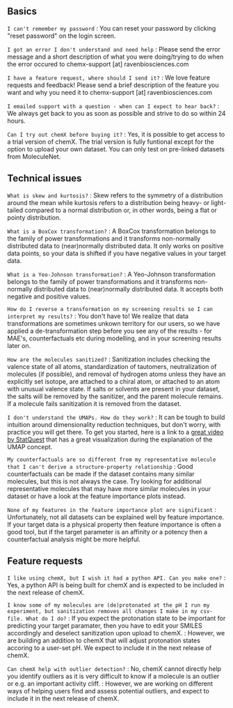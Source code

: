 
## Basics

`I can't remember my password`
: You can reset your password by clicking "reset password" on the login screen. 

`I got an error I don't understand and need help`
: Please send the error message and a short description of what you were doing/trying to do when the error occured to chemx-support [at] ravenbiosciences.com

`I have a feature request, where should I send it?`
: We love feature requests and feedback! Please send a brief description of the feature you want and why you need it to chemx-support [at] ravenbiosciences.com

`I emailed support with a question - when can I expect to hear back?`
: We always get back to you as soon as possible and strive to do so within 24 hours.

`Can I try out chemX before buying it?`
: Yes, it is possible to get access to a trial version of chemX. The trial version is fully funtional except for the option to upload your own dataset. You can only test on pre-linked datasets from MoleculeNet.

## Technical issues

`What is skew and kurtosis?`
: Skew refers to the symmetry of a distribution around the mean while kurtosis refers to a distribution being heavy- or light-tailed compared to a normal distribution or, in other words, being a flat or pointy distribution.

`What is a BoxCox transformation?`
: A BoxCox transformation belongs to the family of power transformations and it transforms non-normally distributed data to (near)normally distributed data. It only works on positive data points, so your data is shifted if you have negative values in your target data.

`What is a Yeo-Johnson transformation?`
: A Yeo-Johnson transformation belongs to the family of power transformations and it transforms non-normally distributed data to (near)normally distributed data. It accepts both negative and positive values.

`How do I reverse a transformation on my screening results so I can interpret my results?`
: You don't have to! We realize that data transformations are sometimes unkown territory for our users, so we have applied a de-transformation step before you see any of the results - for MAE's, counterfactuals etc during modelling, and in your screening results later on.

`How are the molecules sanitized?`
: Sanitization includes checking the valence state of all atoms, standardization of tautomers, neutralization of molecules (if possible), and removal of hydrogen atoms unless they have an explicitly set isotope, are attached to a chiral atom, or attached to an atom with unusual valence state. If salts or solvents are present in your dataset, the salts will be removed by the sanitizer, and the parent molecule remains. If a molecule fails sanitization it is removed from the dataset.

`I don't understand the UMAPs. How do they work?`
: It can be tough to build intuition around dimensionality reduction techniques, but don't worry, with practice you will get there. To get you started, here is a link to a [great video by StatQuest](https://www.youtube.com/watch?v=eN0wFzBA4Sc) that has a great visualization during the explanation of the UMAP concept. 

`My counterfactuals are so different from my representative molecule that I can't derive a structure-property relationship`
: Good counterfactuals can be made if the dataset contains many similar molecules, but this is not always the case. Try looking for additional representative molecules that may have more similar molecules in your dataset or have a look at the feature importance plots instead.

`None of my features in the feature importance plot are significant`
: Unfortunately, not all datasets can be explained well by feature importance. If your target data is a physical property then feature importance is often a good tool, but if the target parameter is an affinity or a potency then a counterfactual analysis might be more helpful.

## Feature requests

`I like using chemX, but I wish it had a python API. Can you make one?`
: Yes, a python API is being built for chemX and is expected to be included in the next release of chemX.

`I know some of my molecules are (de)protonated at the pH I run my experiment, but sanitization removes all changes I make in my csv-file. What do I do?`
: If you expect the protonation state to be important for predicting your target paramater, then you have to edit your SMILES accordingly and deselect sanitization upon upload to chemX.
: However, we are building an addition to chemX that will adjust protonation states accoring to a user-set pH. We expect to include it in the next release of chemX.

`Can chemX help with outlier detection?`
: No, chemX cannot directly help you identify outliers as it is very difficult to know if a molecule is an outlier or e.g. an important activity cliff.
: However, we are working on different ways of helping users find and assess potential outliers, and expect to include it in the next release of chemX.